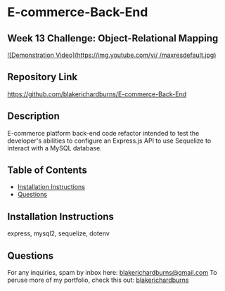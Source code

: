 # E-commerce-Back-End
## Week 13 Challenge: Object-Relational Mapping

[![Demonstration Video](https://img.youtube.com/vi/ /maxresdefault.jpg)](https://youtu.be/    )

## Repository Link
https://github.com/blakerichardburns/E-commerce-Back-End

## Description
E-commerce platform back-end code refactor intended to test the developer's abilities to configure an Express.js API to use Sequelize to interact with a MySQL database.

 ## Table of Contents
  * [Installation Instructions](#installation-instructions)
  * [Questions](#questions)
  ## Installation Instructions
  express, mysql2, sequelize, dotenv
  ## Questions
  For any inquiries, spam by inbox here: blakerichardburns@gmail.com
  To peruse more of my portfolio, check this out: [blakerichardburns](https://github.com/blakerichardburns)